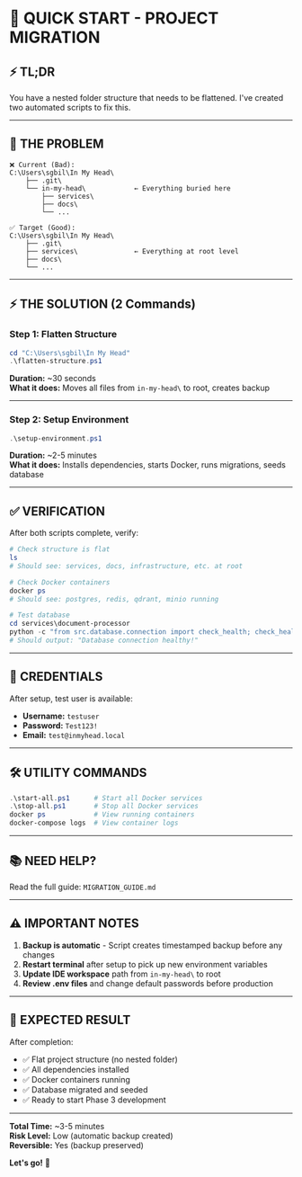 # 🚀 QUICK START - PROJECT MIGRATION

## ⚡ TL;DR

You have a nested folder structure that needs to be flattened. I've created two automated scripts to fix this.

---

## 📝 THE PROBLEM

```
❌ Current (Bad):
C:\Users\sgbil\In My Head\
    ├── .git\
    └── in-my-head\            ← Everything buried here
        ├── services\
        ├── docs\
        └── ...

✅ Target (Good):
C:\Users\sgbil\In My Head\
    ├── .git\
    ├── services\              ← Everything at root level
    ├── docs\
    └── ...
```

---

## ⚡ THE SOLUTION (2 Commands)

### **Step 1: Flatten Structure**

```powershell
cd "C:\Users\sgbil\In My Head"
.\flatten-structure.ps1
```

**Duration:** ~30 seconds  
**What it does:** Moves all files from `in-my-head\` to root, creates backup

---

### **Step 2: Setup Environment**

```powershell
.\setup-environment.ps1
```

**Duration:** ~2-5 minutes  
**What it does:** Installs dependencies, starts Docker, runs migrations, seeds database

---

## ✅ VERIFICATION

After both scripts complete, verify:

```powershell
# Check structure is flat
ls
# Should see: services, docs, infrastructure, etc. at root

# Check Docker containers
docker ps
# Should see: postgres, redis, qdrant, minio running

# Test database
cd services\document-processor
python -c "from src.database.connection import check_health; check_health()"
# Should output: "Database connection healthy!"
```

---

## 🔑 CREDENTIALS

After setup, test user is available:

- **Username:** `testuser`
- **Password:** `Test123!`
- **Email:** `test@inmyhead.local`

---

## 🛠️ UTILITY COMMANDS

```powershell
.\start-all.ps1      # Start all Docker services
.\stop-all.ps1       # Stop all Docker services
docker ps            # View running containers
docker-compose logs  # View container logs
```

---

## 📚 NEED HELP?

Read the full guide: `MIGRATION_GUIDE.md`

---

## ⚠️ IMPORTANT NOTES

1. **Backup is automatic** - Script creates timestamped backup before any changes
2. **Restart terminal** after setup to pick up new environment variables
3. **Update IDE workspace** path from `in-my-head\` to root
4. **Review .env files** and change default passwords before production

---

## 🎯 EXPECTED RESULT

After completion:

- ✅ Flat project structure (no nested folder)
- ✅ All dependencies installed
- ✅ Docker containers running
- ✅ Database migrated and seeded
- ✅ Ready to start Phase 3 development

---

**Total Time:** ~3-5 minutes  
**Risk Level:** Low (automatic backup created)  
**Reversible:** Yes (backup preserved)

**Let's go!** 🚀
